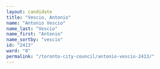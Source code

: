 ```yaml
---
layout: candidate
title: "Vescio, Antonio"
name: "Antonio Vescio"
name_last: "Vescio"
name_first: "Antonio"
name_sortby: "vescio"
id: "2413"
ward: "8"
permalink: "/toronto-city-council/antonio-vescio-2413/"
---
```

